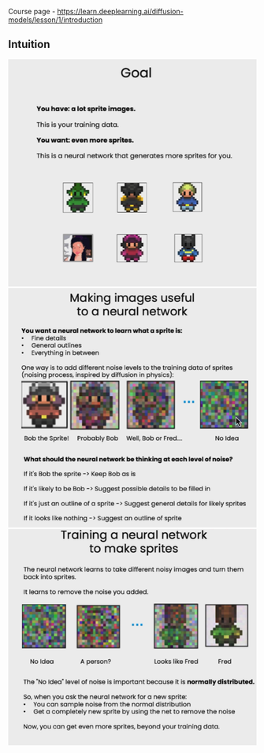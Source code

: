 Course page - https://learn.deeplearning.ai/diffusion-models/lesson/1/introduction
## Intuition
![Alt text](image.png)
![Alt text](image-1.png)
![Alt text](image-2.png)
